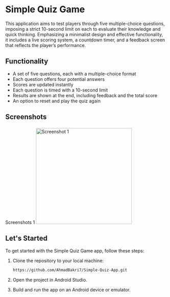# Simple Quiz Game

This application aims to test players through five multiple-choice questions, imposing a strict 10-second limit on each to evaluate their knowledge and quick thinking. Emphasizing a minimalist design and effective functionality, it includes a live scoring system, a countdown timer, and a feedback screen that reflects the player’s performance.

## Functionality

- A set of five questions, each with a multiple-choice format
- Each question offers four potential answers
- Scores are updated instantly
- Each question is timed with a 10-second limit
- Results are shown at the end, including feedback and the total score
- An option to reset and play the quiz again
  
## Screenshots

###

Screenshots 1
<img src="https://github.com/AhmadBakri7/Simple-Quiz-App/assets/140534294/838138ad-a174-45c8-bb07-823555763143" alt="Screenshot 1" width="300" />


## Let's Started

To get started with the Simple Quiz Game app, follow these steps:

1. Clone the repository to your local machine:

   ```bash
   https://github.com/AhmadBakri7/Simple-Quiz-App.git  

2. Open the project in Android Studio.
3. Build and run the app on an Android device or emulator.


